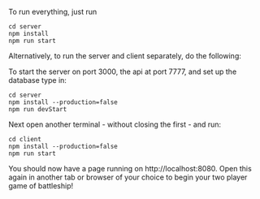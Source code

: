 To run everything, just run 
```
cd server
npm install
npm run start

```

Alternatively, to run the server and client separately, do the following:

To start the server on port 3000, the api at port 7777, and set up the database type in:
```
cd server
npm install --production=false
npm run devStart

```

Next open another terminal - without closing the first - and run:
```
cd client
npm install --production=false
npm run start

```

You should now have a page running on http://localhost:8080. 
Open this again in another tab or browser of your choice to begin your two player game of battleship!